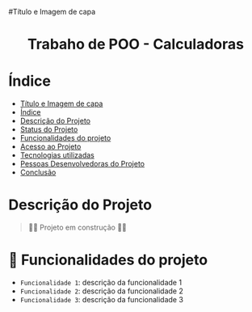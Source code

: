 #Título e Imagem de capa
<h1 align="center"> Trabaho de POO - Calculadoras </h1>

# Índice
* [Título e Imagem de capa](#Título-e-Imagem-de-capa)
* [Índice](#índice)
* [Descrição do Projeto](#descrição-do-projeto)
* [Status do Projeto](#status-do-Projeto)
* [Funcionalidades do projeto](#funcionalidades-do-projeto)
* [Acesso ao Projeto](#acesso-ao-projeto)
* [Tecnologias utilizadas](#tecnologias-utilizadas)
* [Pessoas Desenvolvedoras do Projeto](#pessoas-desenvolvedoras)
* [Conclusão](#conclusão)


# <i class="fa-solid fa-calculator"></i> Descrição do Projeto <i class="fa-solid fa-calculator"></i>



> &#128119;&#8205;&#9792;&#65039; Projeto em construção &#128119;&#8205;&#9792;&#65039;



# :hammer: Funcionalidades do projeto

- `Funcionalidade 1`: descrição da funcionalidade 1
- `Funcionalidade 2`: descrição da funcionalidade 2
- `Funcionalidade 3`: descrição da funcionalidade 3
